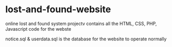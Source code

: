 # lost-and-found-website
online lost and found system 
projectv contains all the HTML, CSS, PHP, Javascript code for the webste

notice.sql & userdata.sql is the database for the website to operate normally 
